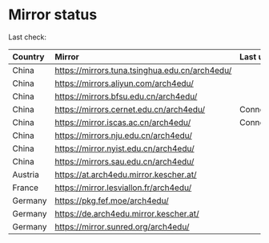 <script src="./time.js"></script>
# Mirror status
Last check: <script type="text/javascript">localize(1709461243.9355378);</script>

|Country|Mirror|Last update|
|:------|:-----|:----------|
|China|https://mirrors.tuna.tsinghua.edu.cn/arch4edu/|<script type="text/javascript">localize(1709447359);</script>|
|China|https://mirrors.aliyun.com/arch4edu/|<script type="text/javascript">localize(1709447359);</script>|
|China|https://mirrors.bfsu.edu.cn/arch4edu/|<script type="text/javascript">localize(1709404316);</script>|
|China|https://mirrors.cernet.edu.cn/arch4edu/|ConnectionError|
|China|https://mirror.iscas.ac.cn/arch4edu/|ConnectionError|
|China|https://mirrors.nju.edu.cn/arch4edu/|<script type="text/javascript">localize(1709404316);</script>|
|China|https://mirror.nyist.edu.cn/arch4edu/|<script type="text/javascript">localize(1709404316);</script>|
|China|https://mirrors.sau.edu.cn/arch4edu/|<script type="text/javascript">localize(1709447359);</script>|
|Austria|https://at.arch4edu.mirror.kescher.at/|<script type="text/javascript">localize(1709447359);</script>|
|France|https://mirror.lesviallon.fr/arch4edu/|<script type="text/javascript">localize(1709404316);</script>|
|Germany|https://pkg.fef.moe/arch4edu/|<script type="text/javascript">localize(1709447359);</script>|
|Germany|https://de.arch4edu.mirror.kescher.at/|<script type="text/javascript">localize(1709447359);</script>|
|Germany|https://mirror.sunred.org/arch4edu/|<script type="text/javascript">localize(1709447359);</script>|

<script src="./tablefilter/tablefilter.js"></script>
<script src="./table.js"></script>